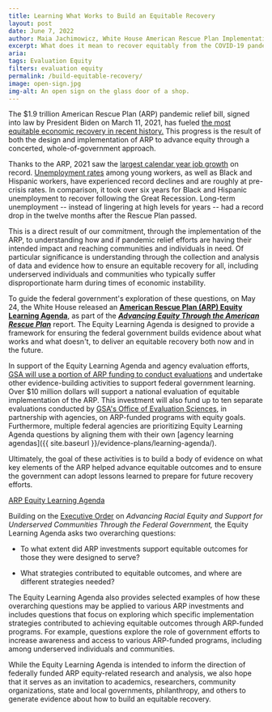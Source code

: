```yaml
---
title: Learning What Works to Build an Equitable Recovery
layout: post
date: June 7, 2022
author: Maia Jachimowicz, White House American Rescue Plan Implementation Team
excerpt: What does it mean to recover equitably from the COVID-19 pandemic? What support is needed and how should resources be directed to ensure that the government’s pandemic relief efforts advance equitable outcomes?
aria: 
tags: Evaluation Equity
filters: evaluation equity
permalink: /build-equitable-recovery/
image: open-sign.jpg
img-alt: An open sign on the glass door of a shop.
---
```


The $1.9 trillion American Rescue Plan (ARP) pandemic relief bill, signed into law by President Biden on March 11, 2021, has fueled [the most equitable economic recovery in recent history.](https://www.whitehouse.gov/briefing-room/statements-releases/2022/05/24/fact-sheet-biden-harris-report-advancing-equity-through-the-american-rescue-plan/) This progress is the result of both the design and implementation of ARP to advance equity through a concerted, whole-of-government approach.

Thanks to the ARP, 2021 saw the [largest calendar year job growth](https://fred.stlouisfed.org/series/PAYEMS) on record. [Unemployment rates](https://fred.stlouisfed.org/series/UEMP27OV) among young workers, as well as Black and Hispanic workers, have experienced record declines and are roughly at pre-crisis rates. In comparison, it took over six years for Black and Hispanic unemployment to recover following the Great Recession. Long-term unemployment -- instead of lingering at high levels for years -- had a record drop in the twelve months after the Rescue Plan passed.

This is a direct result of our commitment, through the implementation of the ARP, to understanding how and if pandemic relief efforts are having their intended impact and reaching communities and individuals in need. Of particular significance is understanding through the collection and analysis of data and evidence how to ensure an equitable recovery for all, including underserved individuals and communities who typically suffer disproportionate harm during times of economic instability.

To guide the federal government's exploration of these questions, on May 24, the White House released an [**American Rescue Plan (ARP) Equity Learning Agenda**](https://www.whitehouse.gov/wp-content/uploads/2022/05/American-Rescue-Plan-Equity-Learning-Agenda.pdf), as part of the [***Advancing Equity Through the American Rescue Plan***](https://www.whitehouse.gov/wp-content/uploads/2022/05/ADVANCING-EQUITY-THROUGH-THE-AMERICAN-RESCUE-PLAN.pdf) report. The Equity Learning Agenda is designed to provide a framework for ensuring the federal government builds evidence about what works and what doesn't, to deliver an equitable recovery both now and in the future.

In support of the Equity Learning Agenda and agency evaluation efforts, [GSA will use a portion of ARP funding to conduct evaluations](https://www.gsa.gov/blog/2021/12/15/gsa-to-build-evidence-to-advance-equitable-outcomes-through-the-american-rescue-plan) and undertake other evidence-building activities to support federal government learning. Over $10 million dollars will support a national evaluation of equitable implementation of the ARP. This investment will also fund up to ten separate evaluations conducted by [GSA's Office of Evaluation Sciences](https://oes.gsa.gov/american-rescue-plan/), in partnership with agencies, on ARP-funded programs with equity goals. Furthermore, multiple federal agencies are prioritizing Equity Learning Agenda questions by aligning them with their own [agency learning agendas]({{ site.baseurl }}/evidence-plans/learning-agenda/).

Ultimately, the goal of these activities is to build a body of evidence on what key elements of the ARP helped advance equitable outcomes and to ensure the government can adopt lessons learned to prepare for future recovery efforts.

<a href="https://www.whitehouse.gov/wp-content/uploads/2022/05/American-Rescue-Plan-Equity-Learning-Agenda.pdf" class="usa-button usa-button--outline border-0">ARP Equity Learning Agenda</a>

Building on the [Executive Order](https://www.whitehouse.gov/briefing-room/presidential-actions/2021/01/20/executive-order-advancing-racial-equity-and-support-for-underserved-communities-through-the-federal-government/) on *Advancing Racial Equity and Support for Underserved Communities Through the Federal Government,* the Equity Learning Agenda asks two overarching questions:

- To what extent did ARP investments support equitable outcomes for those they were designed to serve?

- What strategies contributed to equitable outcomes, and where are different strategies needed?

The Equity Learning Agenda also provides selected examples of how these overarching questions may be applied to various ARP investments and includes questions that focus on exploring which specific implementation strategies contributed to achieving equitable outcomes through ARP-funded programs. For example, questions explore the role of government efforts to increase awareness and access to various ARP-funded programs, including among underserved individuals and communities.

While the Equity Learning Agenda is intended to inform the direction of federally funded ARP equity-related research and analysis, we also hope that it serves as an invitation to academics, researchers, community organizations, state and local governments, philanthropy, and others to generate evidence about how to build an equitable recovery.